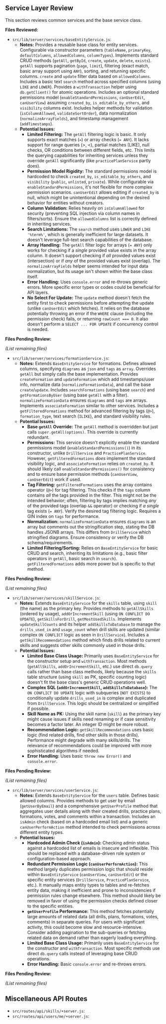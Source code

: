 ## Service Layer Review

This section reviews common services and the base service class.

**Files Reviewed:**

*   `src/lib/server/services/baseEntityService.js`:
    *   **Notes:** Provides a reusable base class for entity services. Configurable via constructor parameters (`tableName`, `primaryKey`, `defaultColumns`, `allowedColumns`, `columnTypes`). Implements standard CRUD methods (`getAll`, `getById`, `create`, `update`, `delete`, `exists`). `getAll` supports pagination (`page`, `limit`), filtering (exact match, basic array support using `ANY`), sorting, and returning specific columns. `create` and `update` filter data based on `allowedColumns`. Includes a basic text `search` method across specified columns (using `LIKE` and `LOWER`). Provides a `withTransaction` helper using `db.getClient()` for atomic operations. Includes an optional standard permissions model (`enableStandardPermissions`, `canUserEdit`, `canUserView`) assuming `created_by`, `is_editable_by_others`, and `visibility` columns exist. Includes helper methods for validation (`isColumnAllowed`, `validateSortOrder`), data normalization (`normalizeArrayFields`), and timestamp management (`addTimestamps`).
    *   **Potential Issues:**
        *   **Limited Filtering:** The `getAll` filtering logic is basic. It only supports exact matches (`=`) or array checks (`= ANY`). It lacks support for range queries (>, <), partial matches (LIKE), null checks, OR conditions between different fields, etc. This limits the querying capabilities for inheriting services unless they override `getAll` significantly (like `practicePlanService` partly does).
        *   **Permission Model Rigidity:** The standard permissions model is hardcoded to check `created_by`, `is_editable_by_others`, and `visibility` (`public`, `unlisted`, `private`). While configurable via `enableStandardPermissions`, it's not flexible for more complex permission scenarios. `canUserEdit` allows editing if `created_by` is null, which might be unintentional depending on the desired behavior for entities without creators.
        *   **Column Validation:** Relies heavily on `isColumnAllowed` for security (preventing SQL injection via column names in filters/sorts). Ensure the `allowedColumns` list is correctly defined in inheriting services.
        *   **Search Limitations:** The `search` method uses `LOWER` and `LIKE '%term%'`, which is generally inefficient for large datasets. It doesn't leverage full-text search capabilities of the database.
        *   **Array Handling:** The `getAll` filter logic for arrays (`= ANY`) only works for checking if a *single* provided value exists in the array column. It doesn't support checking if *all* provided values exist (intersection) or if *any* of the provided values exist (overlap). The `normalizeArrayFields` helper seems intended for input data normalization, but its usage isn't shown within the base class itself.
        *   **Error Handling:** Uses `console.error` and re-throws generic errors. More specific error types or codes could be beneficial for API layers.
        *   **No Select For Update:** The `update` method doesn't fetch the entity first to check permissions before attempting the update (unlike `canUserEdit` which fetches). It relies on the database potentially throwing an error if the `WHERE` clause (including the permission check) fails, or returning `rowCount === 0`. It also doesn't perform a `SELECT ... FOR UPDATE` if concurrency control is needed.

**Files Pending Review:**

*(List remaining files)*

*   `src/lib/server/services/formationService.js`:
    *   **Notes:** Extends `BaseEntityService` for formations. Defines allowed columns, specifying `diagrams` as `json` and `tags` as `array`. Overrides `getAll` but simply calls the base implementation. Provides `createFormation` and `updateFormation` which add timestamps/user info, normalize data (`normalizeFormationData`), and call the base `create`/`update`. Includes `searchFormations` (using base `search`) and `getFormationsByUser` (using base `getAll` with a filter). `normalizeFormationData` ensures `diagrams` and `tags` are arrays. Implements `associateFormation` similar to other services. Includes a `getFilteredFormations` method for advanced filtering by tags (`@>`), `formation_type`, text search (`ILIKE`), and standard visibility rules.
    *   **Potential Issues:**
        *   **Base `getAll` Override:** The `getAll` method is overridden but just calls `super.getAll(options)`. This override is currently redundant.
        *   **Permissions:** This service doesn't explicitly enable the standard permissions model (`enableStandardPermissions()`) in its constructor, unlike `DrillService` and `PracticePlanService`. However, `getFilteredFormations` *does* implement the standard visibility logic, and `associateFormation` relies on `created_by`. It should likely call `enableStandardPermissions()` for consistency and to ensure base permission methods (`canUserView`, `canUserEdit`) work if used.
        *   **Tag Filtering:** `getFilteredFormations` uses the array contains operator (`@>`) for tag filtering. This checks if the `tags` column contains *all* the tags provided in the filter. This might not be the intended behavior; often, filtering by tags implies matching *any* of the provided tags (overlap `&&` operator) or checking if *a single* tag exists (`= ANY`). Verify the desired tag filtering logic. Requires a GIN index on `tags` for performance.
        *   **Normalization:** `normalizeFormationData` ensures `diagrams` is an array but comments out the stringification step, stating the DB handles JSONB arrays. This differs from `DrillService` which stringified diagrams. Ensure consistency or verify the DB schema/requirements.
        *   **Limited Filtering/Sorting:** Relies on `BaseEntityService` for basic CRUD and search, inheriting its limitations (e.g., basic filter operators in `getAll`, basic search in `search`). `getFilteredFormations` adds more power but is specific to that method.

**Files Pending Review:**

*(List remaining files)*

*   `src/lib/server/services/skillService.js`:
    *   **Notes:** Extends `BaseEntityService` for the `skills` table, using `skill` (the name) as the primary key. Provides methods to `getAllSkills` (ordered by usage), `addOrIncrementSkill` (using `ON CONFLICT DO UPDATE`), `getSkillsForDrill`, `getMostUsedSkills`. Implements `updateSkillCounts` and its helper `addSkillsToDatabase` to manage the `drills_used_in` and `usage_count` when drill skills are updated (similar complex `ON CONFLICT` logic as seen in `DrillService`). Includes a `getSkillRecommendations` method which finds drills related to current skills and suggests other skills commonly used in those drills.
    *   **Potential Issues:**
        *   **Limited Base Class Usage:** Primarily uses `BaseEntityService` for the constructor setup and `withTransaction`. Most methods (`getAllSkills`, `addOrIncrementSkill`, etc.) use direct `db.query` calls rather than base class methods, likely because the `skills` table structure (using `skill` as PK, specific counting logic) doesn't fit the base class's generic CRUD operations well.
        *   **Complex SQL (`addOrIncrementSkill`, `addSkillsToDatabase`):** The `ON CONFLICT DO UPDATE` logic with subqueries (`NOT EXISTS`) to conditionally update `drills_used_in` is complex and duplicated from `DrillService`. This logic should be centralized or simplified if possible.
        *   **Skill Name as PK:** Using the skill name (`skill`) as the primary key might cause issues if skills need renaming or if case sensitivity becomes a factor later. An integer ID might be more robust.
        *   **Recommendation Logic:** `getSkillRecommendations` uses basic logic (find related drills, find other skills in those drills). Performance might degrade with many skills/drills. The relevance of recommendations could be improved with more sophisticated algorithms if needed.
        *   **Error Handling:** Uses basic `throw new Error()` and `console.error`.

**Files Pending Review:**

*(List remaining files)*

*   `src/lib/server/services/userService.js`:
    *   **Notes:** Extends `BaseEntityService` for the `users` table. Defines basic allowed columns. Provides methods to get user by email (`getUserByEmail`) and a comprehensive `getUserProfile` method that aggregates user details along with their created drills, practice plans, formations, votes, and comments within a transaction. Includes an `isAdmin` check (based on a hardcoded email list) and a generic `canUserPerformAction` method intended to check permissions across different entity types.
    *   **Potential Issues:**
        *   **Hardcoded Admin Check (`isAdmin`):** Checking admin status against a hardcoded list of emails is insecure and inflexible. This should be replaced with a database-driven role system or configuration-based approach.
        *   **Redundant Permission Logic (`canUserPerformAction`):** This method largely duplicates permission logic that should reside within `BaseEntityService` (`canUserView`, `canUserEdit`) or the specific entity services (`DrillService`, `PracticePlanService`, etc.). It manually maps entity types to tables and re-fetches entity data, making it inefficient and prone to inconsistencies if permission rules change elsewhere. This method should likely be removed in favor of using the permission checks defined closer to the specific entities.
        *   **`getUserProfile` Performance:** This method fetches potentially large amounts of related data (all drills, plans, formations, votes, comments) in separate queries. For users with significant activity, this could become slow and resource-intensive. Consider adding pagination to the sub-queries or fetching related data on demand rather than eagerly loading everything.
        *   **Limited Base Class Usage:** Primarily uses `BaseEntityService` for the constructor and `withTransaction`. Most specific methods use direct `db.query` calls instead of leveraging base CRUD operations.
        *   **Error Handling:** Basic `console.error` and re-throws errors.

**Files Pending Review:**

*(List remaining files)*

## Miscellaneous API Routes

- `src/routes/api/skills/+server.js`:
- `src/routes/api/users/me/+server.js`: 